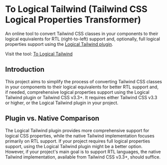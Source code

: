 # To Logical Tailwind (Tailwind CSS Logical Properties Transformer)

An online tool to convert Tailwind CSS classes in your components to their logical equivalents for RTL (right-to-left) support and, optionally, full logical properties support using the [Logical Tailwind plugin](https://github.com/stevecochrane/tailwindcss-logical).

Visit the tool: [To Logical Tailwind](https://to-logical-tailwind.vercel.app/)

## Introduction

This project aims to simplify the process of converting Tailwind CSS classes in your components to their logical equivalents for better RTL support and, if needed, comprehensive logical properties support using the Logical Tailwind plugin or Tailwind CSS v3.3+. It requires either Tailwind CSS v3.3 or higher, or the Logical Tailwind plugin in your project.

## Plugin vs. Native Comparison

The Logical Tailwind plugin provides more comprehensive support for logical CSS properties, while the native Tailwind implementation focuses primarily on RTL support. If your project requires full logical properties support, using the Logical Tailwind plugin might be a better option. However, if your project's main goal is to support RTL languages, the native Tailwind implementation, available from Tailwind CSS v3.3+, should suffice.
